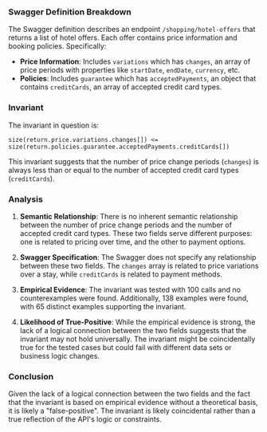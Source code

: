 ### Swagger Definition Breakdown

The Swagger definition describes an endpoint `/shopping/hotel-offers` that returns a list of hotel offers. Each offer contains price information and booking policies. Specifically:

- **Price Information**: Includes `variations` which has `changes`, an array of price periods with properties like `startDate`, `endDate`, `currency`, etc.
- **Policies**: Includes `guarantee` which has `acceptedPayments`, an object that contains `creditCards`, an array of accepted credit card types.

### Invariant

The invariant in question is:

`size(return.price.variations.changes[]) <= size(return.policies.guarantee.acceptedPayments.creditCards[])`

This invariant suggests that the number of price change periods (`changes`) is always less than or equal to the number of accepted credit card types (`creditCards`).

### Analysis

1. **Semantic Relationship**: There is no inherent semantic relationship between the number of price change periods and the number of accepted credit card types. These two fields serve different purposes: one is related to pricing over time, and the other to payment options.

2. **Swagger Specification**: The Swagger does not specify any relationship between these two fields. The `changes` array is related to price variations over a stay, while `creditCards` is related to payment methods.

3. **Empirical Evidence**: The invariant was tested with 100 calls and no counterexamples were found. Additionally, 138 examples were found, with 65 distinct examples supporting the invariant.

4. **Likelihood of True-Positive**: While the empirical evidence is strong, the lack of a logical connection between the two fields suggests that the invariant may not hold universally. The invariant might be coincidentally true for the tested cases but could fail with different data sets or business logic changes.

### Conclusion

Given the lack of a logical connection between the two fields and the fact that the invariant is based on empirical evidence without a theoretical basis, it is likely a "false-positive". The invariant is likely coincidental rather than a true reflection of the API's logic or constraints.
